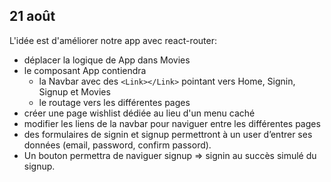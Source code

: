 ## 21 août

L'idée est d'améliorer notre app avec react-router:
- déplacer la logique de App dans Movies
- le composant App contiendra
  - la Navbar avec des `<Link></Link>` pointant vers Home, Signin, Signup et Movies
  - le routage vers les différentes pages
- créer une page wishlist dédiée au lieu d'un menu caché
- modifier les liens de la navbar pour naviguer entre les différentes pages
- des formulaires de signin et signup permettront à un user d’entrer ses données (email, password, confirm passord).
- Un bouton permettra de naviguer signup => signin au succès simulé du signup.